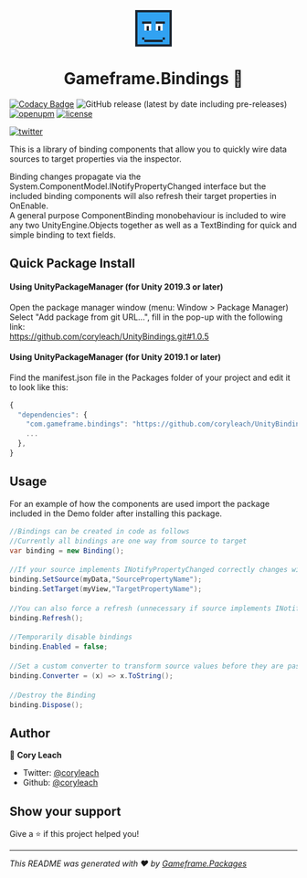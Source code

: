 <p align="center">
<img align="center" src="https://raw.githubusercontent.com/coryleach/UnityPackages/master/Documentation/GameframeFace.gif" />
</p>
<h1 align="center">Gameframe.Bindings 👋</h1>

<!-- BADGE-START -->
[![Codacy Badge](https://app.codacy.com/project/badge/Grade/0bb60e11b3c9422d94c523c43bce4713)](https://www.codacy.com/manual/coryleach/UnityBindings?utm_source=github.com&amp;utm_medium=referral&amp;utm_content=coryleach/UnityBindings&amp;utm_campaign=Badge_Grade)
![GitHub release (latest by date including pre-releases)](https://img.shields.io/github/v/release/coryleach/UnityBindings?include_prereleases)
[![openupm](https://img.shields.io/npm/v/com.gameframe.bindings?label=openupm&registry_uri=https://package.openupm.com)](https://openupm.com/packages/com.gameframe.bindings/)
[![license](https://img.shields.io/github/license/coryleach/UnityBindings)](https://github.com/coryleach/UnityBindings/blob/master/LICENSE)

[![twitter](https://img.shields.io/twitter/follow/coryleach.svg?style=social)](https://twitter.com/coryleach)
<!-- BADGE-END -->

This is a library of binding components that allow you to quickly wire data sources to target properties via the inspector.    
    
Binding changes propagate via the System.ComponentModel.INotifyPropertyChanged interface but the included binding components will also refresh their target properties in OnEnable.    
A general purpose ComponentBinding monobehaviour is included to wire any two UnityEngine.Objects together as well as a TextBinding for quick and simple binding to text fields.

## Quick Package Install

#### Using UnityPackageManager (for Unity 2019.3 or later)
Open the package manager window (menu: Window > Package Manager)<br/>
Select "Add package from git URL...", fill in the pop-up with the following link:<br/>
https://github.com/coryleach/UnityBindings.git#1.0.5<br/>

#### Using UnityPackageManager (for Unity 2019.1 or later)

Find the manifest.json file in the Packages folder of your project and edit it to look like this:
```js
{
  "dependencies": {
    "com.gameframe.bindings": "https://github.com/coryleach/UnityBindings.git#1.0.5",
    ...
  },
}
```

<!-- DOC-START -->
<!-- 
Changes between 'DOC START' and 'DOC END' will not be modified by readme update scripts
-->

## Usage

For an example of how the components are used import the package included in the Demo folder after installing this package.

```C#
//Bindings can be created in code as follows
//Currently all bindings are one way from source to target
var binding = new Binding();

//If your source implements INotifyPropertyChanged correctly changes will automatically propagate
binding.SetSource(myData,"SourcePropertyName");
binding.SetTarget(myView,"TargetPropertyName");

//You can also force a refresh (unnecessary if source implements INotifyPropertyChange)
binding.Refresh();

//Temporarily disable bindings
binding.Enabled = false;

//Set a custom converter to transform source values before they are passed to the target
binding.Converter = (x) => x.ToString();

//Destroy the Binding
binding.Dispose(); 
```

<!-- DOC-END -->

## Author

👤 **Cory Leach**

* Twitter: [@coryleach](https://twitter.com/coryleach)
* Github: [@coryleach](https://github.com/coryleach)


## Show your support

Give a ⭐️ if this project helped you!

***
_This README was generated with ❤️ by [Gameframe.Packages](https://github.com/coryleach/unitypackages)_
